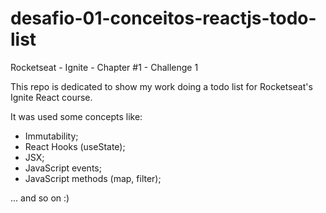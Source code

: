 # desafio-01-conceitos-reactjs-todo-list

Rocketseat - Ignite - Chapter #1 - Challenge 1

This repo is dedicated to show my work doing a todo list for Rocketseat's Ignite React course. 

It was used some concepts like:

- Immutability;
- React Hooks (useState);
- JSX;
- JavaScript events;
- JavaScript methods (map, filter);

... and so on :)
